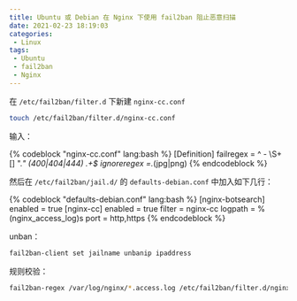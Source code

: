 ```yaml
---
title: Ubuntu 或 Debian 在 Nginx 下使用 fail2ban 阻止恶意扫描
date: 2021-02-23 18:19:03
categories: 
 - Linux
tags:
 - Ubuntu
 - fail2ban
 - Nginx
---
```


在 `/etc/fail2ban/filter.d` 下新建 `nginx-cc.conf`

```bash
touch /etc/fail2ban/filter.d/nginx-cc.conf
```

输入：

{% codeblock "nginx-cc.conf" lang:bash %}
[Definition]
failregex = ^<HOST> \- \S+ \[\] \".*\" (400|404|444) .+$
ignoreregex =.*(jpg|png)
{% endcodeblock %}

然后在 `/etc/fail2ban/jail.d/` 的 `defaults-debian.conf` 中加入如下几行：

{% codeblock "defaults-debian.conf" lang:bash %}
[nginx-botsearch]
enabled = true
[nginx-cc]
enabled = true
filter  = nginx-cc
logpath = %(nginx_access_log)s
port    = http,https
{% endcodeblock %}

unban：

```bash
fail2ban-client set jailname unbanip ipaddress
```

规则校验：

```bash
fail2ban-regex /var/log/nginx/*.access.log /etc/fail2ban/filter.d/nginx-cc.conf
```


